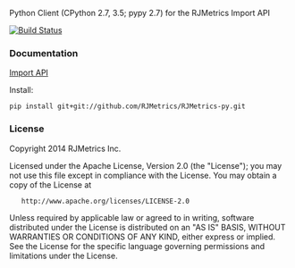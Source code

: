 Python Client (CPython 2.7, 3.5; pypy 2.7) for the RJMetrics Import API

[![Build Status](https://travis-ci.org/g-k/RJMetrics-py.svg?branch=master)](https://travis-ci.org/g-k/RJMetrics-py)

### Documentation

[Import API](http://developers.rjmetrics.com/api.html)

Install:

```
pip install git+git://github.com/RJMetrics/RJMetrics-py.git
```

### License

   Copyright 2014 RJMetrics Inc.

   Licensed under the Apache License, Version 2.0 (the "License");
   you may not use this file except in compliance with the License.
   You may obtain a copy of the License at

       http://www.apache.org/licenses/LICENSE-2.0

   Unless required by applicable law or agreed to in writing, software
   distributed under the License is distributed on an "AS IS" BASIS,
   WITHOUT WARRANTIES OR CONDITIONS OF ANY KIND, either express or implied.
   See the License for the specific language governing permissions and
   limitations under the License.
